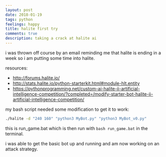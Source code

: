 ```yaml
---
layout: post
date: 2018-01-19
tags: python
feelings: happy
title: halite first try
comments: true
description: taking a crack at halite ai
---
```


i was thrown off course by an email reminding me that halite is ending in a week so i am putting some time into halite.

resources:
- <http://forums.halite.io/>
- <http://stats.halite.io/python-starterkit.html#module-hlt.entity>
- <https://pythonprogramming.net/custom-ai-halite-ii-artificial-intelligence-competition/?completed=/modify-starter-bot-halite-ii-artificial-intelligence-competition/>

my bash script needed some modification to get it to work:
```bash
./halite -d "240 160" "python3 MyBot.py" "python3 MyBot_v0.py"
```

this is run_game.bat which is then run with `bash run_game.bat` in the terminal.

i was able to get the basic bot up and running and am now working on an attack strategy.
